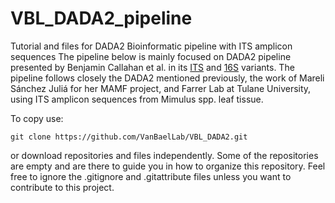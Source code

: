 # VBL_DADA2_pipeline
Tutorial and files for DADA2 Bioinformatic pipeline with ITS amplicon sequences
The pipeline below is mainly focused on DADA2 pipeline presented by Benjamin Callahan et al. in its [ITS](https://benjjneb.github.io/dada2/ITS_workflow.html) and [16S](https://benjjneb.github.io/dada2/tutorial.html) variants. The pipeline follows closely the DADA2 mentioned previously, the work of Mareli Sánchez Juliá for her MAMF project, and Farrer Lab at Tulane University, using ITS amplicon sequences from Mimulus spp. leaf tissue. 

To copy use:

```
git clone https://github.com/VanBaelLab/VBL_DADA2.git

```

or download repositories and files independently. 
Some of the repositories are empty and are there to guide you in how to organize this repository. 
Feel free to ignore the .gitignore and .gitattribute files unless you want to contribute to this project.  
